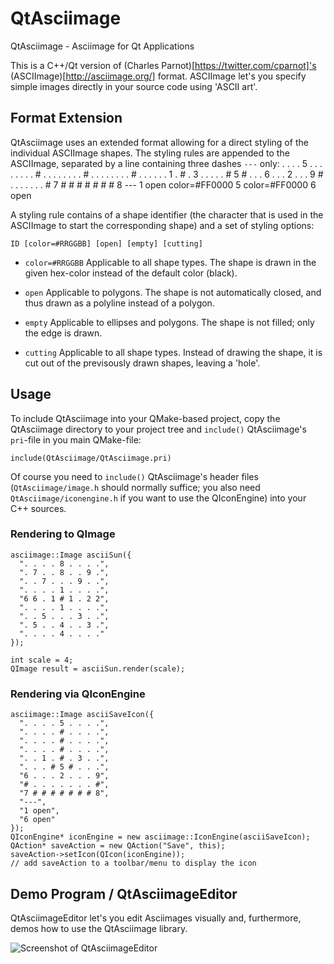 # QtAsciimage
QtAsciimage - Asciimage for Qt Applications

This is a C++/Qt version of (Charles Parnot)[https://twitter.com/cparnot]'s (ASCIImage)[http://asciimage.org/] format. ASCIImage let's you specify simple images directly in your source code using 'ASCII art'.

## Format Extension
QtAsciimage uses an extended format allowing for a direct styling of the individual ASCIImage shapes. The styling rules are appended to the ASCIImage, separated by a line containing three dashes `---` only:
    . . . . 5 . . . .
    . . . . # . . . .
    . . . . # . . . .
    . . . . # . . . .
    . . 1 . # . 3 . .
    . . . # 5 # . . .
    6 . . . 2 . . . 9
    # . . . . . . . #
    7 # # # # # # # 8
    ---
    1 open color=#FF0000
    5 color=#FF0000
    6 open 

A styling rule contains of a shape identifier (the character that is used in the ASCIImage to start the corresponding shape) and a set of styling options:
    
    ID [color=#RRGGBB] [open] [empty] [cutting]

*   `color=#RRGGBB`
Applicable to all shape types.
The shape is drawn in the given hex-color instead of the default color (black).

*   `open`
Applicable to polygons.
The shape is not automatically closed, and thus drawn as a polyline instead of a polygon. 

*   `empty`
Applicable to ellipses and polygons.
The shape is not filled; only the edge is drawn.

*   `cutting`
Applicable to all shape types.
Instead of drawing the shape, it is cut out of the previsously drawn shapes, leaving a 'hole'.


## Usage 
To include QtAsciimage into your QMake-based project, copy the QtAsciimage directory to your project tree and `include()` QtAsciimage's `pri`-file in you main QMake-file:

    include(QtAsciimage/QtAsciimage.pri)

Of course you need to `include()` QtAsciimage's header files (`QtAsciimage/image.h` should normally suffice; you also need `QtAsciimage/iconengine.h` if you want to use the QIconEngine) into your C++ sources. 

### Rendering to QImage

    asciimage::Image asciiSun({
      ". . . . 8 . . . .",
      ". 7 . . 8 . . 9 .",
      ". . 7 . . . 9 . .",
      ". . . . 1 . . . .",
      "6 6 . 1 # 1 . 2 2",
      ". . . . 1 . . . .",
      ". . 5 . . . 3 . .",
      ". 5 . . 4 . . 3 .",
      ". . . . 4 . . . ."
    });
    
    int scale = 4;
    QImage result = asciiSun.render(scale);

### Rendering via QIconEngine

    asciimage::Image asciiSaveIcon({
      ". . . . 5 . . . .",
      ". . . . # . . . .",
      ". . . . # . . . .",
      ". . . . # . . . .",
      ". . 1 . # . 3 . .",
      ". . . # 5 # . . .",
      "6 . . . 2 . . . 9",
      "# . . . . . . . #",
      "7 # # # # # # # 8",
      "---",
      "1 open",
      "6 open"
    });
    QIconEngine* iconEngine = new asciimage::IconEngine(asciiSaveIcon);
    QAction* saveAction = new QAction("Save", this);
    saveAction->setIcon(QIcon(iconEngine));
    // add saveAction to a toolbar/menu to display the icon

## Demo Program / QtAsciimageEditor

QtAsciimageEditor let's you edit Asciimages visually and, furthermore, demos how to use the QtAsciimage library.
 
![Screenshot of QtAsciimageEditor](http://flopp.github.io/QtAsciimage/editor-screenshot.png)
